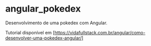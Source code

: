# angular_pokedex
Desenvolvimento de uma pokedex com Angular.

Tutorial disponível em [https://vidafullstack.com.br/angular/como-desenvolver-uma-pokedex-angular/]
